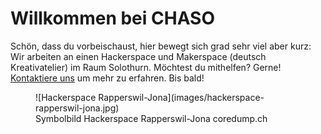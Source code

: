 # Willkommen bei CHASO

Schön, dass du vorbeischaust, hier bewegt sich grad sehr viel aber kurz: Wir arbeiten an einen Hackerspace und Makerspace (deutsch Kreativatelier) im Raum Solothurn.
Möchtest du mithelfen? Gerne! [Kontaktiere uns](./kontakt) um mehr zu erfahren.
Bis bald!

<figure markdown>
![Hackerspace Rapperswil-Jona](images/hackerspace-rapperswil-jona.jpg)
 <figcaption>Symbolbild Hackerspace Rapperswil-Jona coredump.ch</figcaption>
</figure>
